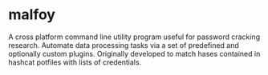 # malfoy

A cross platform command line utility program useful for password cracking research. Automate data processing tasks via a set of predefined and optionally custom plugins. Originally developed to match hases contained in hashcat potfiles with lists of credentials.


